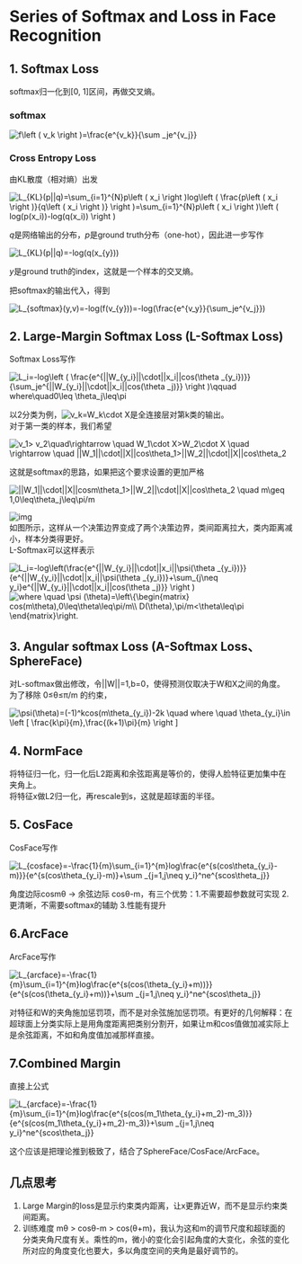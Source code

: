 # Series of Softmax and Loss in Face Recognition
## 1. Softmax Loss
softmax归一化到[0, 1]区间，再做交叉熵。  

### softmax  
<img src="https://latex.codecogs.com/gif.latex?f\left&space;(&space;v_k&space;\right&space;)=\frac{e^{v_k}}{\sum&space;_je^{v_j}}" title="f\left ( v_k \right )=\frac{e^{v_k}}{\sum _je^{v_j}}" />  

### Cross Entropy Loss  
由KL散度（相对熵）出发  

<img src="https://latex.codecogs.com/gif.latex?L_{KL}(p||q)=\sum_{i=1}^{N}p\left&space;(&space;x_i&space;\right&space;)log\left&space;(&space;\frac{p\left&space;(&space;x_i&space;\right&space;)}{q\left&space;(&space;x_i&space;\right&space;)}&space;\right&space;)=\sum_{i=1}^{N}p\left&space;(&space;x_i&space;\right&space;)\left&space;(&space;log(p(x_i))-log(q(x_i))&space;\right&space;)" title="L_{KL}(p||q)=\sum_{i=1}^{N}p\left ( x_i \right )log\left ( \frac{p\left ( x_i \right )}{q\left ( x_i \right )} \right )=\sum_{i=1}^{N}p\left ( x_i \right )\left ( log(p(x_i))-log(q(x_i)) \right )" />  

*q*是网络输出的分布，*p*是ground truth分布（one-hot），因此进一步写作  

<img src="https://latex.codecogs.com/gif.latex?L_{KL}(p||q)=-log(q(x_{y}))" title="L_{KL}(p||q)=-log(q(x_{y}))" />  

*y*是ground truth的index，这就是一个样本的交叉熵。  

把softmax的输出代入，得到  

<img src="https://latex.codecogs.com/gif.latex?L_{softmax}(y,v)=-log(f(v_{y}))=-log(\frac{e^{v_y}}{\sum_je^{v_j}})" title="L_{softmax}(y,v)=-log(f(v_{y}))=-log(\frac{e^{v_y}}{\sum_je^{v_j}})" />  

## 2. Large-Margin Softmax Loss (L-Softmax Loss)
Softmax Loss写作  

<img src="https://latex.codecogs.com/gif.latex?L_i=-log\left&space;(&space;\frac{e^{||W_{y_i}||\cdot||x_i||cos(\theta&space;_{y_i})}}{\sum_je^{||W_{y_i}||\cdot||x_i||cos(\theta&space;_j)}}&space;\right&space;)\qquad&space;where\quad0\leq&space;\theta_j\leq\pi" title="L_i=-log\left ( \frac{e^{||W_{y_i}||\cdot||x_i||cos(\theta _{y_i})}}{\sum_je^{||W_{y_i}||\cdot||x_i||cos(\theta _j)}} \right )\qquad where\quad0\leq \theta_j\leq\pi" />  

以2分类为例，<img src="https://latex.codecogs.com/gif.latex?v_k=W_k\cdot&space;X" title="v_k=W_k\cdot X" />是全连接层对第k类的输出。  
对于第一类的样本，我们希望  

<img src="https://latex.codecogs.com/gif.latex?v_1>&space;v_2\quad\rightarrow&space;\quad&space;W_1\cdot&space;X>W_2\cdot&space;X&space;\quad&space;\rightarrow&space;\quad&space;||W_1||\cdot||X||cos\theta_1>||W_2||\cdot||X||cos\theta_2" title="v_1> v_2\quad\rightarrow \quad W_1\cdot X>W_2\cdot X \quad \rightarrow \quad ||W_1||\cdot||X||cos\theta_1>||W_2||\cdot||X||cos\theta_2" />  

这就是softmax的思路，如果把这个要求设置的更加严格  

<img src="https://latex.codecogs.com/gif.latex?||W_1||\cdot||X||cosm\theta_1>||W_2||\cdot||X||cos\theta_2&space;\quad&space;m\geq&space;1,0\leq\theta_j\leq\pi/m" title="||W_1||\cdot||X||cosm\theta_1>||W_2||\cdot||X||cos\theta_2 \quad m\geq 1,0\leq\theta_j\leq\pi/m" />  

![img](https://pic1.zhimg.com/80/v2-78507c4cb3c5532e8eebd74cd4b15f68_hd.jpg "L-softmax")  
如图所示，这样从一个决策边界变成了两个决策边界，类间距离拉大，类内距离减小，样本分类得更好。  
L-Softmax可以这样表示  

<img src="https://latex.codecogs.com/gif.latex?L_i=-log\left(\frac{e^{||W_{y_i}||\cdot||x_i||\psi(\theta&space;_{y_i})}}{e^{||W_{y_i}||\cdot||x_i||\psi(\theta&space;_{y_i})}&plus;\sum_{j\neq&space;y_i}e^{||W_{y_i}||\cdot||x_i||cos(\theta&space;_j)}}&space;\right&space;)" title="L_i=-log\left(\frac{e^{||W_{y_i}||\cdot||x_i||\psi(\theta _{y_i})}}{e^{||W_{y_i}||\cdot||x_i||\psi(\theta _{y_i})}+\sum_{j\neq y_i}e^{||W_{y_i}||\cdot||x_i||cos(\theta _j)}} \right )" />  

<img src="https://latex.codecogs.com/gif.latex?where&space;\quad&space;\psi&space;(\theta)=\left\{\begin{matrix}&space;cos(m\theta),0\leq\theta\leq\pi/m\\&space;D(\theta),\pi/m<\theta\leq\pi&space;\end{matrix}\right." title="where \quad \psi (\theta)=\left\{\begin{matrix} cos(m\theta),0\leq\theta\leq\pi/m\\ D(\theta),\pi/m<\theta\leq\pi \end{matrix}\right." />  

## 3. Angular softmax Loss (A-Softmax Loss、SphereFace)  
对L-softmax做出修改，令||W||=1,b=0，使得预测仅取决于W和X之间的角度。  
为了移除 0≤θ≤π/m 的约束，  

<img src="https://latex.codecogs.com/gif.latex?\psi(\theta)=(-1)^kcos(m\theta_{y_i})-2k&space;\quad&space;where&space;\quad&space;\theta_{y_i}\in&space;\left&space;[&space;\frac{k\pi}{m},\frac{(k&plus;1)\pi}{m}&space;\right&space;]" title="\psi(\theta)=(-1)^kcos(m\theta_{y_i})-2k \quad where \quad \theta_{y_i}\in \left [ \frac{k\pi}{m},\frac{(k+1)\pi}{m} \right ]" />  

## 4. NormFace  
将特征归一化，归一化后L2距离和余弦距离是等价的，使得人脸特征更加集中在夹角上。  
将特征x做L2归一化，再rescale到s，这就是超球面的半径。  
## 5. CosFace
CosFace写作  

<img src="https://latex.codecogs.com/gif.latex?L_{cosface}=-\frac{1}{m}\sum_{i=1}^{m}log\frac{e^{s(cos\theta_{y_i}-m)}}{e^{s(cos\theta_{y_i}-m)}&plus;\sum&space;_{j=1,j\neq&space;y_i}^ne^{scos\theta_j}}" title="L_{cosface}=-\frac{1}{m}\sum_{i=1}^{m}log\frac{e^{s(cos\theta_{y_i}-m)}}{e^{s(cos\theta_{y_i}-m)}+\sum _{j=1,j\neq y_i}^ne^{scos\theta_j}}" />   

角度边际cosmθ → 余弦边际 cosθ-m，有三个优势：1.不需要超参数就可实现 2.更清晰，不需要softmax的辅助 3.性能有提升  
## 6.ArcFace  
ArcFace写作  

<img src="https://latex.codecogs.com/gif.latex?L_{arcface}=-\frac{1}{m}\sum_{i=1}^{m}log\frac{e^{s(cos(\theta_{y_i}&plus;m))}}{e^{s(cos(\theta_{y_i}&plus;m))}&plus;\sum&space;_{j=1,j\neq&space;y_i}^ne^{scos\theta_j}}" title="L_{arcface}=-\frac{1}{m}\sum_{i=1}^{m}log\frac{e^{s(cos(\theta_{y_i}+m))}}{e^{s(cos(\theta_{y_i}+m))}+\sum _{j=1,j\neq y_i}^ne^{scos\theta_j}}" />  

对特征和W的夹角施加惩罚项，而不是对余弦施加惩罚项。有更好的几何解释：在超球面上分类实际上是用角度距离把类别分割开，如果让m和cos值做加减实际上是余弦距离，不如和角度值加减那样直接。

## 7.Combined Margin
直接上公式  

<img src="https://latex.codecogs.com/gif.latex?L_{arcface}=-\frac{1}{m}\sum_{i=1}^{m}log\frac{e^{s(cos(m_1\theta_{y_i}&plus;m_2)-m_3)}}{e^{s(cos(m_1\theta_{y_i}&plus;m_2)-m_3)}&plus;\sum&space;_{j=1,j\neq&space;y_i}^ne^{scos\theta_j}}" title="L_{arcface}=-\frac{1}{m}\sum_{i=1}^{m}log\frac{e^{s(cos(m_1\theta_{y_i}+m_2)-m_3)}}{e^{s(cos(m_1\theta_{y_i}+m_2)-m_3)}+\sum _{j=1,j\neq y_i}^ne^{scos\theta_j}}" />  

这个应该是把理论推到极致了，结合了SphereFace/CosFace/ArcFace。  

## 几点思考
1. Large Margin的loss是显示约束类内距离，让x更靠近W，而不是显示约束类间距离。
2. 训练难度 mθ > cosθ-m > cos(θ+m)，我认为这和m的调节尺度和超球面的分类夹角尺度有关。乘性的m，微小的变化会引起角度的大变化，余弦的变化所对应的角度变化也要大，多以角度空间的夹角是最好调节的。


